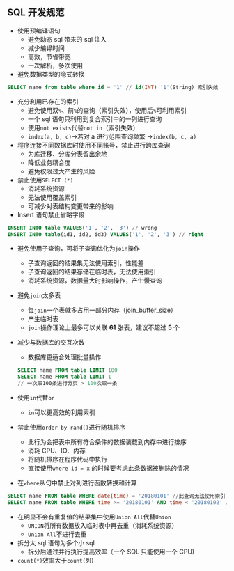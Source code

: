 ## SQL 开发规范

- 使用预编译语句
  - 避免动态 sql 带来的 sql 注入
  - 减少编译时间
  - 高效，节省带宽
  - 一次解析，多次使用
- 避免数据类型的隐式转换

```sql
SELECT name from table where id = '1' // id(INT) '1'(String) 索引失效
```

- 充分利用已存在的索引
  - 避免使用双`%`、前`%`的查询（索引失效），使用后`%`可利用索引
  - 一个 sql 语句只利用到复合索引中的一列进行查询
  - 使用`not exists`代替`not in`（索引失效）
  - `index(a, b, c)`->若对 a 进行范围查询频繁 ->`index(b, c, a)`
- 程序连接不同数据库时使用不同账号，禁止进行跨库查询
  - 为库迁移、分库分表留出余地
  - 降低业务耦合度
  - 避免权限过大产生的风险
- 禁止使用`SELECT (*)`
  - 消耗系统资源
  - 无法使用覆盖索引
  - 可减少对表结构变更带来的影响
- Insert 语句禁止省略字段

```sql
INSERT INTO table VALUES('1', '2', '3') // wrong
INSERT INTO table(id1, id2, id3) VALUES('1', '2', '3') // right
```

- 避免使用子查询，可将子查询优化为`join`操作
  - 子查询返回的结果集无法使用索引，性能差
  - 子查询返回的结果存储在临时表，无法使用索引
  - 消耗系统资源，数据量大时影响操作，产生慢查询
- 避免`join`太多表
  - 每`join`一个表就多占用一部分内存（join_buffer_size）
  - 产生临时表
  - `join`操作理论上最多可以关联 **61** 张表，建议不超过 **5** 个
- 减少与数据库的交互次数
  - 数据库更适合处理批量操作

  ```sql
  SELECT name FROM table LIMIT 100
  SELECT name FROM table LIMIT 1
  // 一次取100条进行分页 > 100次取一条
  ```

- 使用`in`代替`or`
  - `in`可以更高效的利用索引
- 禁止使用`order by rand()`进行随机排序
  - 此行为会把表中所有符合条件的数据装载到内存中进行排序
  - 消耗 CPU、IO、内存
  - 将随机排序在程序代码中执行
  - 直接使用`where id = x` 的时候要考虑此条数据被删除的情况
- 在`where`从句中禁止对列进行函数转换和计算

```sql
SELECT name FROM table WHERE date(time) = '20180101' //此查询无法使用索引
SELECT name FROM table WHERE time >= '20180101' AND time < '20180102' //优化
```

- 在明显不会有重复值的结果集中使用`Union All`代替`Union`
  - `UNION`将所有数据放入临时表中再去重（消耗系统资源）
  - `Union All`不进行去重
- 拆分大 sql 语句为多个小 sql
  - 拆分后通过并行执行提高效率（一个 SQL 只能使用一个 CPU)
- `count(*)`效率大于`count(列)`
